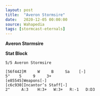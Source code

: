 ```yaml
---
layout: post
title:  "Averon Stormsire"
date:   2020-12-05 00:00:00
source: Wahapedia
tags: [stormcast-eternals]
---
```


**Averon Stormsire**

**Stat Block**
```
5/5 Averon Stormsire
```

```
[56f442]M     W     B     Sa    [-]
5"    5     9     3+    
[e85545]Weapons[-]
[c6c930]Incantor’s Staff[-]
2"     A:3    H:3+   W:3+   R:-1   D:D3  
```
    
